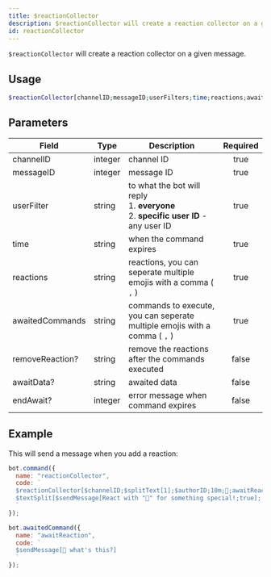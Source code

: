 ```yaml
---
title: $reactionCollector 
description: $reactionCollector will create a reaction collector on a given message.
id: reactionCollector
---
```


`$reactionCollector` will create a reaction collector on a given message.

## Usage

```php
$reactionCollector[channelID;messageID;userFilters;time;reactions;awaitedCommands;removeReaction?;awaitData?;endAwait?]
```

## Parameters 


| Field           | Type    | Description                                                                                    | Required |
| --------------- | ------- | ---------------------------------------------------------------------------------------------- |:--------:|
| channelID       | integer | channel ID                                                                                     |    true   |
| messageID       | integer | message ID                                                                                     |    true   |
| userFilter      | string  | to what the bot will reply <br /> 1. **everyone** <br /> 2. **specific user ID** - any user ID |    true   |
| time            | string  | when the command expires                                                                       |    true   |
| reactions       | string  | reactions, you can seperate multiple emojis with a comma ( `,` )                               |    true   |
| awaitedCommands         | string  | commands to execute, you can seperate multiple emojis with a comma ( `,` )                     |    true   |
| removeReaction? | string  | remove the reactions after the commands executed                                               |    false    |
| awaitData?      | string  | awaited data                                                                                   |    false    |
| endAwait?       | integer | error message when command expires                                                             |    false    |


## Example

This will send a message when you add a reaction:

```js
bot.command({
  name: "reactionCollector",
  code: `
  $reactionCollector[$channelID;$splitText[1];$authorID;10m;👀;awaitReaction;true]
  $textSplit[$sendMessage[React with "👀" for something special!;true]; ]
  `
});

bot.awaitedCommand({
  name: "awaitReaction",
  code: `
  $sendMessage[👀 what's this?]
  `
});
```

